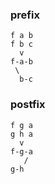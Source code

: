 
### prefix
```
f a b
f b c
  v
f-a-b
 \
  b-c
```

### postfix
```
f g a
g h a
  v
f-g-a
   /
g-h
```